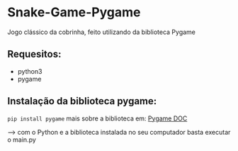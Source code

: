 # Snake-Game-Pygame
Jogo clássico da cobrinha, feito utilizando da biblioteca Pygame
## Requesitos:
  - python3
  - pygame
## Instalação da biblioteca pygame:
  `pip install pygame`
mais sobre a biblioteca em: <a href='https://www.pygame.org/docs/'>Pygame DOC<a/>

--> com o Python e a biblioteca instalada no seu computador basta executar o main.py
